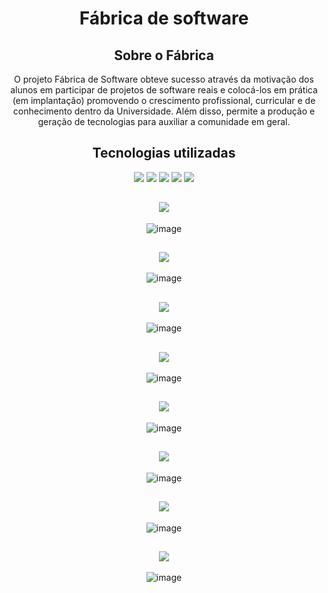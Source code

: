 <div>
 <center>

 <h1>Fábrica de software </h1>

 <h2>Sobre o Fábrica</h2>

 <p>O projeto Fábrica de Software obteve sucesso através da motivação
    dos alunos em participar de projetos de software reais e
    colocá-los em prática (em implantação) promovendo o crescimento
    profissional, curricular e de conhecimento dentro da Universidade.
    Além disso, permite a produção e geração de tecnologias para
    auxiliar a comunidade em geral.</p>


  ## Tecnologias utilizadas
  
  <div>
   <img src="https://img.icons8.com/color/48/000000/html-5--v1.png"/>
   <img src="https://img.icons8.com/color/48/000000/css3.png"/>
   <img src="https://img.icons8.com/color/48/000000/javascript--v1.png"/> 
   
   <img src="https://img.icons8.com/ios/50/000000/php-server.png"/>
   <img src="https://img.icons8.com/fluency/48/000000/mysql-logo.png"/>
  </div>
   
  <div>
  <h2><img src="https://img.icons8.com/wired/50/000000/home-office.png"/></h2>
  
  ![image](https://user-images.githubusercontent.com/77352309/145574074-87882e25-833d-43c4-a2dc-c49fea70e684.png)

  <h2><img src="https://img.icons8.com/ios/50/000000/about.png"/></h2>
  
  ![image](https://user-images.githubusercontent.com/77352309/145574162-e63dbda6-c6e6-4f55-9425-62e1ea81a0de.png)
  
  <h2><img src="https://img.icons8.com/external-justicon-lineal-justicon/64/000000/external-books-science-justicon-lineal-justicon.png"/></h2>
  
  ![image](https://user-images.githubusercontent.com/77352309/145574469-92a65818-4abb-41af-91af-439eb078b1d8.png)
  
  <h2><img src="https://img.icons8.com/ios/50/000000/communication.png"/></h2>
  
  ![image](https://user-images.githubusercontent.com/77352309/145574640-168dac10-e065-4f75-b5b7-7bcf4362abe0.png)
  
  <h2><img src="https://img.icons8.com/external-sbts2018-outline-sbts2018/58/000000/external-contact-social-media-sbts2018-outline-sbts2018.png"/></h2>
  
  ![image](https://user-images.githubusercontent.com/77352309/145574781-88052529-faf0-45cf-8451-f5e43708c3bd.png)

 </div>
  
 <div>
 
  <h2><img src="https://img.icons8.com/pastel-glyph/58/000000/login-rounded-right.png"/></h2>
  
  ![image](https://user-images.githubusercontent.com/77352309/145575103-97f8a500-a9e9-48a9-88ec-6344ecfc9672.png)
  
   <h2><img src="https://img.icons8.com/cotton/64/000000/cash-register--v2.png"/></h2>
  
  ![image](https://user-images.githubusercontent.com/77352309/145575295-89538ed9-2d90-483d-92da-91be8e15aea5.png)
  
  <h2><img src="https://img.icons8.com/external-dreamstale-green-shadow-dreamstale/64/000000/external-list-fitness-dreamstale-green-shadow-dreamstale.png"/></h2>
  
  ![image](https://user-images.githubusercontent.com/77352309/145576382-9840a43a-96a6-47b4-bdae-966305dbe4f8.png)


  
  
 </div>

   
   </center>
 </div>
 
 

